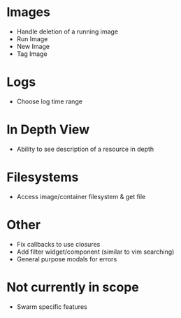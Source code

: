 
# Images
- Handle deletion of a running image
- Run Image
- New Image
- Tag Image

# Logs
- Choose log time range

# In Depth View
- Ability to see description of a resource in depth

# Filesystems
- Access image/container filesystem & get file

# Other
- Fix callbacks to use closures
- Add filter widget/component (similar to vim searching)
- General purpose modals for errors

# Not currently in scope
- Swarm specific features
